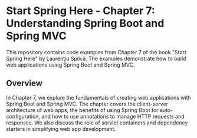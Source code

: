 # Start Spring Here - Chapter 7: Understanding Spring Boot and Spring MVC

This repository contains code examples from Chapter 7 of the book "Start Spring Here" by Laurenţiu Spilcă. The examples demonstrate how to build web applications using Spring Boot and Spring MVC.

## Overview

In Chapter 7, we explore the fundamentals of creating web applications with Spring Boot and Spring MVC. The chapter covers the client-server architecture of web apps, the benefits of using Spring Boot for auto-configuration, and how to use annotations to manage HTTP requests and responses. We also discuss the role of servlet containers and dependency starters in simplifying web app development.
